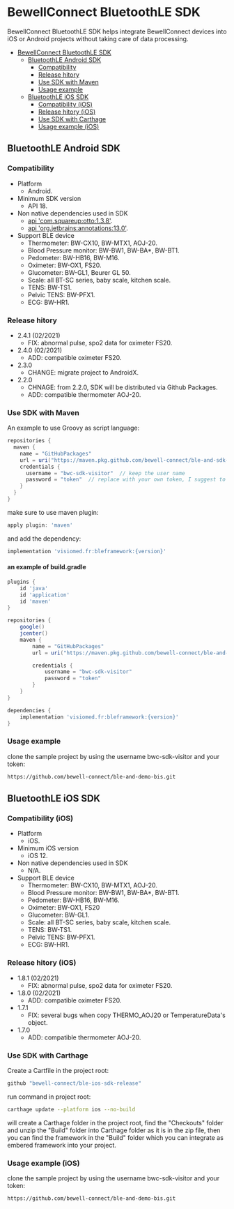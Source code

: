 # BewellConnect BluetoothLE SDK

BewellConnect BluetoothLE SDK helps integrate BewellConnect devices into iOS or Android projects without taking care of data processing.

- [BewellConnect BluetoothLE SDK](#bewellconnect-bluetoothle-sdk)
  - [BluetoothLE Android SDK](#bluetoothle-android-sdk)
    - [Compatibility](#compatibility)
    - [Release hitory](#release-hitory)
    - [Use SDK with Maven](#use-sdk-with-maven)
    - [Usage example](#usage-example)
  - [BluetoothLE iOS SDK](#bluetoothle-ios-sdk)
    - [Compatibility (iOS)](#compatibility-ios)
    - [Release hitory (iOS)](#release-hitory-ios)
    - [Use SDK with Carthage](#use-sdk-with-carthage)
    - [Usage example (iOS)](#usage-example-ios)

## BluetoothLE Android SDK

### Compatibility

- Platform
  - Android.
- Minimum SDK version
  - API 18.
- Non native dependencies used in SDK
  - [api 'com.squareup:otto:1.3.8'](https://square.github.io/otto/).
  - [api 'org.jetbrains:annotations:13.0'](https://www.jetbrains.com/help/idea/annotating-source-code.html).
- Support BLE device
  - Thermometer: BW-CX10, BW-MTX1, AOJ-20.
  - Blood Pressure monitor: BW-BW1, BW-BA*, BW-BT1.
  - Pedometer: BW-HB16, BW-M16.
  - Oximeter: BW-OX1, FS20.
  - Glucometer: BW-GL1, Beurer GL 50.
  - Scale: all BT-SC series, baby scale, kitchen scale.
  - TENS: BW-TS1.
  - Pelvic TENS: BW-PFX1.
  - ECG: BW-HR1.

### Release hitory

- 2.4.1 (02/2021)
  - FIX: abnormal pulse, spo2 data for oximeter FS20.
- 2.4.0 (02/2021)
  - ADD: compatible oximeter FS20.
- 2.3.0
  - CHANGE: migrate project to AndroidX.
- 2.2.0
  - CHNAGE: from 2.2.0, SDK will be distributed via Github Packages.
  - ADD: compatible thermometer AOJ-20.

### Use SDK with Maven

An example to use Groovy as script language:

```groovy
repositories {
  maven {
    name = "GitHubPackages"
    url = uri("https://maven.pkg.github.com/bewell-connect/ble-and-sdk-release")
    credentials {
      username = "bwc-sdk-visitor"  // keep the user name
      password = "token"  // replace with your own token, I suggest to keep the token somewhere else locally
    }
  }
}
```

make sure to use maven plugin:

```groovy
apply plugin: 'maven'
```

and add the dependency:

```groovy
implementation 'visiomed.fr:bleframework:{version}'
````

#### an example of build.gradle

```groovy
plugins {
    id 'java'
    id 'application'
    id 'maven'
}

repositories {
    google()
    jcenter()
    maven {
        name = "GitHubPackages"
        url = uri("https://maven.pkg.github.com/bewell-connect/ble-and-sdk-release")

        credentials {
            username = "bwc-sdk-visitor"
            password = "token"
        }
    }
}

dependencies {
    implementation 'visiomed.fr:bleframework:{version}'
}
```

### Usage example

clone the sample project by using the username bwc-sdk-visitor and your token:

```bash
https://github.com/bewell-connect/ble-and-demo-bis.git
```

## BluetoothLE iOS SDK

### Compatibility (iOS)

- Platform
  - iOS.
- Minimum iOS version
  - iOS 12.
- Non native dependencies used in SDK
  - N/A.
- Support BLE device
  - Thermometer: BW-CX10, BW-MTX1, AOJ-20.
  - Blood Pressure monitor: BW-BW1, BW-BA*, BW-BT1.
  - Pedometer: BW-HB16, BW-M16.
  - Oximeter: BW-OX1, FS20
  - Glucometer: BW-GL1.
  - Scale: all BT-SC series, baby scale, kitchen scale.
  - TENS: BW-TS1.
  - Pelvic TENS: BW-PFX1.
  - ECG: BW-HR1.

### Release hitory (iOS)

- 1.8.1 (02/2021)
  - FIX: abnormal pulse, spo2 data for oximeter FS20.
- 1.8.0 (02/2021)
  - ADD: compatible oximeter FS20.
- 1.7.1
  - FIX: several bugs when copy THERMO_AOJ20 or TemperatureData's object.
- 1.7.0
  - ADD: compatible thermometer AOJ-20.

### Use SDK with Carthage

Create a Cartfile in the project root:

```bash
github "bewell-connect/ble-ios-sdk-release"
```

run command in project root:

```bash
carthage update --platform ios --no-build
```

will create a Carthage folder in the project root, find the "Checkouts" folder and unzip the "Build" folder into Carthage folder as it is in the zip file, then you can find the framework in the "Build" folder which you can integrate as embered framework into your project.

### Usage example (iOS)

clone the sample project by using the username bwc-sdk-visitor and your token:

```bash
https://github.com/bewell-connect/ble-and-demo-bis.git
```
